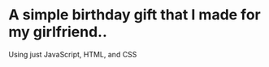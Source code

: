 <h1>A simple birthday gift that I made for my girlfriend..</h1>

Using just JavaScript, HTML, and CSS
